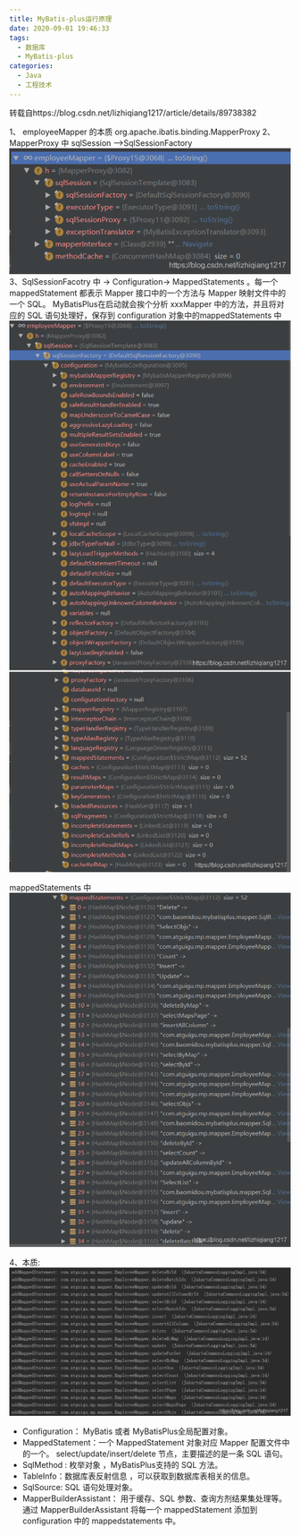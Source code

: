 ```yaml
---
title: MyBatis-plus运行原理
date: 2020-09-01 19:46:33
tags:
  - 数据库
  - MyBatis-plus
categories:
  - Java
  - 工程技术
---
```




转载自https://blog.csdn.net/lizhiqiang1217/article/details/89738382

1、 employeeMapper 的本质 org.apache.ibatis.binding.MapperProxy
2、 MapperProxy 中 sqlSession –>SqlSessionFactory
![在这里插入图片描述](.\MyBatis-plus运行原理\sqlSessionFactory.png)
3、SqlSessionFacotry 中 → Configuration→ MappedStatements 。每一个 mappedStatement 都表示 Mapper 接口中的一个方法与 Mapper 映射文件中的一个 SQL。 MyBatisPlus在启动就会挨个分析 xxxMapper 中的方法，并且将对应的 SQL 语句处理好，保存到 configuration 对象中的mappedStatements 中
![在这里插入图片描述](.\MyBatis-plus运行原理\Configuration.png)
![在这里插入图片描述](.\MyBatis-plus运行原理\Configuration2.png)

mappedStatements 中
![在这里插入图片描述](.\MyBatis-plus运行原理\mappedStatements.png)

4、本质:
![在这里插入图片描述](.\MyBatis-plus运行原理\本质.png)

- Configuration： MyBatis 或者 MyBatisPlus全局配置对象。
- MappedStatement：一个 MappedStatement 对象对应 Mapper 配置文件中的一个。 select/update/insert/delete 节点，主要描述的是一条 SQL 语句。
- SqlMethod : 枚举对象 ，MyBatisPlus支持的 SQL 方法。
- TableInfo：数据库表反射信息 ，可以获取到数据库表相关的信息。
- SqlSource: SQL 语句处理对象。
- MapperBuilderAssistant： 用于缓存、SQL 参数、查询方剂结果集处理等。通过 MapperBuilderAssistant 将每一个 mappedStatement 添加到configuration 中的 mappedstatements 中。

